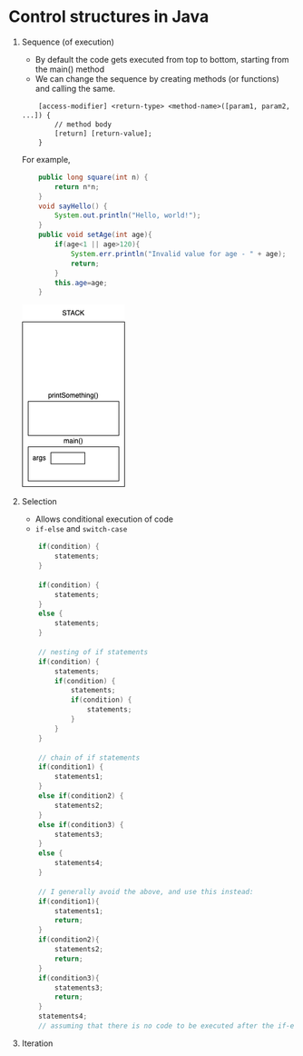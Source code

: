 # Control structures in Java

1. Sequence (of execution)

    - By default the code gets executed from top to bottom, starting from the main() method
    - We can change the sequence by creating methods (or functions) and calling the same.

    ```
        [access-modifier] <return-type> <method-name>([param1, param2, ...]) {
            // method body
            [return] [return-value];
        }
    ```

    For example,

    ```java
        public long square(int n) {
            return n*n;
        }
        void sayHello() {
            System.out.println("Hello, world!");
        }
        public void setAge(int age){
            if(age<1 || age>120){
                System.err.println("Invalid value for age - " + age);
                return;
            }
            this.age=age;
        }
    ```

    ![](./images/stack.dio.png)

1. Selection

    - Allows conditional execution of code
    - `if-else` and `switch-case`

    ```java
        if(condition) {
            statements;
        }

        if(condition) {
            statements;
        }
        else {
            statements;
        }

        // nesting of if statements
        if(condition) {
            statements;
            if(condition) {
                statements;
                if(condition) {
                    statements;
                }
            }
        }

        // chain of if statements
        if(condition1) {
            statements1;
        }
        else if(condition2) {
            statements2;
        }
        else if(condition3) {
            statements3;
        }
        else {
            statements4;
        }

        // I generally avoid the above, and use this instead:
        if(condition1){
            statements1;
            return;
        }
        if(condition2){
            statements2;
            return;
        }
        if(condition3){
            statements3;
            return;
        }
        statements4;
        // assuming that there is no code to be executed after the if-else statements
    ```

1. Iteration
